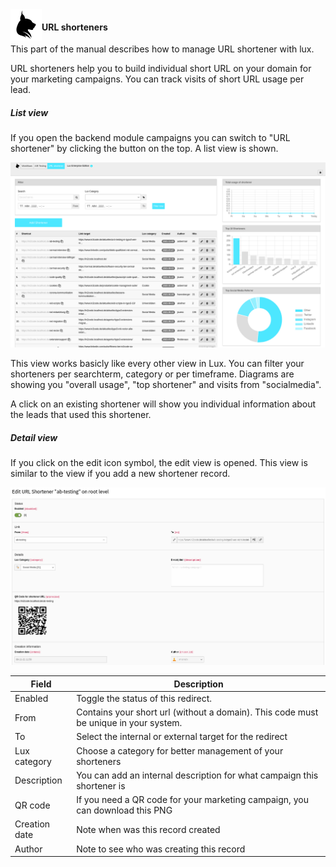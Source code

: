 <img align="left" src="../../../Resources/Public/Icons/lux.svg" width="50" />

#### URL shorteners

This part of the manual describes how to manage URL shortener with lux.

URL shorteners help you to build individual short URL on your domain for your marketing campaigns. You can track visits
of short URL usage per lead.

##### List view

If you open the backend module campaigns you can switch to "URL shortener" by clicking the button on the top.
A list view is shown.

<img src="../../../Documentation/Images/screenshot_urlshortener_list.png" width="800" />

This view works basicly like every other view in Lux. You can filter your shorteners per searchterm, category or per
timeframe. Diagrams are showing you "overall usage", "top shortener" and visits from "socialmedia".

A click on an existing shortener will show you individual information about the leads that used this shortener.

##### Detail view

If you click on the edit icon symbol, the edit view is opened. This view is similar to the view if you add a new
shortener record.

<img src="../../../Documentation/Images/screenshot_urlshortener_edit.png" width="800" />

| Field                                            | Description                                                                                               |
| ------------------------------------------------ | --------------------------------------------------------------------------------------------------------- |
| Enabled                                          | Toggle the status of this redirect.                                                                       |
| From                                             | Contains your short url (without a domain). This code must be unique in your system.                      |
| To                                               | Select the internal or external target for the redirect                                                   |
| Lux category                                     | Choose a category for better management of your shorteners                                                |
| Description                                      | You can add an internal description for what campaign this shortener is                                   |
| QR code                                          | If you need a QR code for your marketing campaign, you can download this PNG                              |
| Creation date                                    | Note when was this record created                                                                         |
| Author                                           | Note to see who was creating this record                                                                  |

